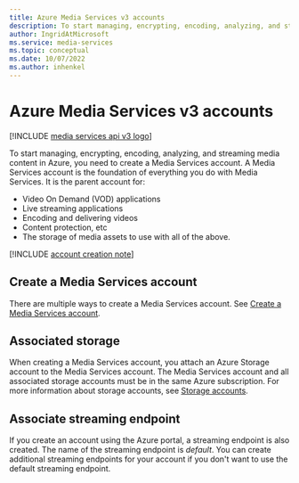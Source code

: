 ```yaml
---
title: Azure Media Services v3 accounts
description: To start managing, encrypting, encoding, analyzing, and streaming media content in Azure, you need to create a Media Services account. This article talks about Azure Media Services v3 accounts.
author: IngridAtMicrosoft
ms.service: media-services
ms.topic: conceptual
ms.date: 10/07/2022
ms.author: inhenkel
---
```


# Azure Media Services v3 accounts

[!INCLUDE [media services api v3 logo](./includes/v3-hr.md)]

To start managing, encrypting, encoding, analyzing, and streaming media content in Azure, you need to create a Media Services account. A Media Services account is the foundation of everything you do with Media Services. It is the parent account for:

- Video On Demand (VOD) applications
- Live streaming applications
- Encoding and delivering videos
- Content protection, etc
- The storage of media assets to use with all of the above.

[!INCLUDE [account creation note](./includes/note-2020-05-01-account-creation.md)]

## Create a Media Services account

There are multiple ways to create a Media Services account.  See [Create a Media Services account](account-create-how-to.md?amspage=accounts-concept).

## Associated storage

When creating a Media Services account, you attach an Azure Storage account to the Media Services account. The Media Services account and all associated storage accounts must be in the same Azure subscription. For more information about storage accounts, see [Storage accounts](storage-account-concept.md?amspage=accounts-concept).

## Associate streaming endpoint

If you create an account using the Azure portal, a streaming endpoint is also created.  The name of the streaming endpoint is *default*.  You can create additional streaming endpoints for your account if you don't want to use the default streaming endpoint.
